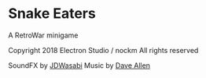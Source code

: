 # Snake Eaters
A RetroWar minigame

Copyright 2018 Electron Studio / nockm
All rights reserved


SoundFX by [JDWasabi](https://wasabi-playground.com/about)
Music by [Dave Allen](https://dave-allen-music.com/)